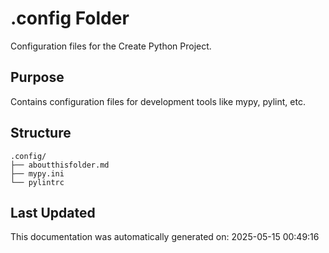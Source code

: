 <!-- filepath: /home/michaelnewham/bin/python_projects/create_python_project/.config/aboutthisfolder.md -->
# .config Folder

Configuration files for the Create Python Project.

## Purpose

Contains configuration files for development tools like mypy, pylint, etc.

## Structure

```
.config/
├── aboutthisfolder.md
├── mypy.ini
└── pylintrc
```

## Last Updated

This documentation was automatically generated on: 2025-05-15 00:49:16
